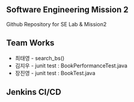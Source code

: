 ## Software Engineering Mission 2 
Github Repository for SE Lab & Mission2

## Team Works

 + 최태영 - search_bs() 
 + 김지우 - junit test : BookPerformanceTest.java
 + 장진영 - junit test : BookTest.java

## Jenkins CI/CD


